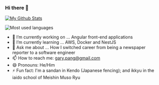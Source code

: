 ### Hi there 👋

[![My Github Stats](https://github-readme-stats.vercel.app/api?username=codewritingcow)](https://github.com/anuraghazra/github-readme-stats)

<img src="https://github-readme-stats.vercel.app/api/top-langs/?username=codewritingcow&layout=compact&hide=makefile&bg_color=091f40&text_color=f6f6f6&title_color=c5203e&icon_color=c5203e" alt="Most used languages" />

- 🔭 I’m currently working on ... Angular front-end applications
- 🌱 I’m currently learning ... AWS, Docker and NestJS
- 💬 Ask me about ... How I switched career from being a newspaper reporter to a software engineer
- 📫 How to reach me: gary.pang@gmail.com
- 😄 Pronouns: He/Him
- ⚡ Fun fact: I'm a sandan in Kendo (Japanese fencing); and ikkyu in the iaido school of Meishin Muso Ryu

<!--
**CodeWritingCow/codewritingcow** is a ✨ _special_ ✨ repository because its `README.md` (this file) appears on your GitHub profile.

Here are some ideas to get you started:

- 🔭 I’m currently working on ...
- 🌱 I’m currently learning ...
- 👯 I’m looking to collaborate on ...
- 🤔 I’m looking for help with ...
- 💬 Ask me about ...
- 📫 How to reach me: ...
- 😄 Pronouns: ...
- ⚡ Fun fact: ...
-->
